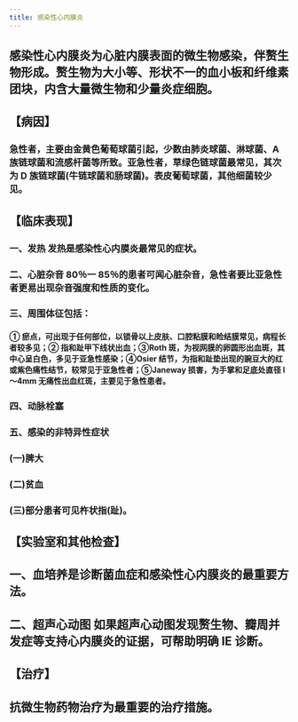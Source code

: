 ```yaml
---
title: 感染性心内膜炎
---
```


## 感染性心内膜炎为心脏内膜表面的微生物感染，伴赘生物形成。赘生物为大小等、形状不一的血小板和纤维素团块，内含大量微生物和少量炎症细胞。

## 【病因】
### 急性者，主要由金黄色葡萄球菌引起，少数由肺炎球菌、淋球菌、A 族链球菌和流感杆菌等所致。亚急性者，草绿色链球菌最常见，其次为 D 族链球菌(牛链球菌和肠球菌)。表皮葡萄球菌，其他细菌较少见。

## 【临床表现】
### 一、发热  发热是感染性心内膜炎最常见的症状。

### 二、心脏杂音 80％一 85％的患者可闻心脏杂音，急性者要比亚急性者更易出现杂音强度和性质的变化。

### 三、周围体征包括：
#### ① 瘀点，可出现于任何部位，以锁骨以上皮肤、口腔粘膜和睑结膜常见，病程长者较多见；② 指和趾甲下线状出血；③Roth 斑，为视网膜的卵圆形出血斑，其中心呈白色，多见于亚急性感染；④Osier 结节，为指和趾垫出现的豌豆大的红或紫色痛性结节，较常见于亚急性者；⑤Janeway 损害，为手掌和足底处直径 l～4mm 无痛性出血红斑，主要见于急性患者。

### 四、动脉栓塞

### 五、感染的非特异性症状

### (一)脾大

### (二)贫血

### (三)部分患者可见杵状指(趾)。

## 【实验室和其他检查】

## 一、血培养是诊断菌血症和感染性心内膜炎的最重要方法。

## 二、超声心动图  如果超声心动图发现赘生物、瓣周并发症等支持心内膜炎的证据，可帮助明确 IE 诊断。

## 【治疗】

## 抗微生物药物治疗为最重要的治疗措施。
